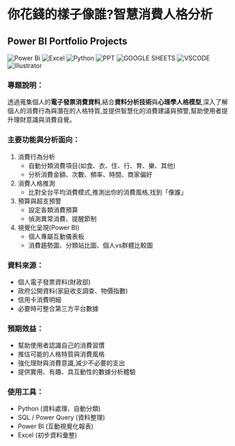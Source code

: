 # 你花錢的樣子像誰?智慧消費人格分析
## Power BI Portfolio Projects
![Power Bi](https://img.shields.io/badge/power_bi-F2C811?style=for-the-badge&logo=powerbi&logoColor=black)
![Excel](https://img.shields.io/badge/Excel-006000?style=for-the-badge&logo=Excel&logoColor=white)
![Python](https://img.shields.io/badge/Python-005AB5?style=for-the-badge&logo=Python&logoColor=white)
![PPT](https://img.shields.io/badge/Microsoft_PowerPoint-F75000?style=for-the-badge&logo=microsoft-powerpoint&logoColor=white)
![GOOGLE SHEETS](https://img.shields.io/badge/Google%20Sheets-01B468?style=for-the-badge&logo=google-sheets&logoColor=white)
![VSCODE](https://img.shields.io/badge/VSCode-0072E3?style=for-the-badge&logo=visual%20studio%20code&logoColor=white)
![Illustrator](https://img.shields.io/badge/Illustrator-842B00?style=for-the-badge&logo=Illustrator&logoColor=white)

### 專題說明：  
透過蒐集個人的**電子發票消費資料**,結合**資料分析技術**與**心理學人格模型**,深入了解個人的消費行為與潛在的人格特質,並提供智慧化的消費建議與預警,幫助使用者提升理財意識與消費自覺。  
### 主要功能與分析面向：  
1. 消費行為分析  
    * 自動分類消費項目(如食、衣、住、行、育、樂、其他)  
    * 分析消費金額、次數、頻率、時間、商家偏好  
2. 消費人格推測  
    * 比對全台平均消費模式,推測出你的消費風格,找到「像誰」  
3. 預算與超支預警  
    * 設定各類消費預算  
    * 偵測異常消費、提醒節制  
4. 視覺化呈現(Power BI)  
    * 個人專屬互動儀表板  
    * 消費趨勢圖、分類站比圖、個人vs群體比較圖  
### 資料來源：  
* 個人電子發票資料(財政部)  
* 政府公開資料(家庭收支調查、物價指數)  
* 信用卡消費明細  
* 必要時可整合第三方平台數據  
### 預期效益：  
* 幫助使用者認識自己的消費習慣  
* 推估可能的人格特質與消費風格  
* 強化理財與消費意識,減少不必要的支出  
* 提供實用、有趣、具互動性的數據分析體驗  
### 使用工具：  
* Python (資料處理、自動分類)  
* SQL / Power Query (資料整理)
* Power BI (互動視覺化報表)
* Excel (初步資料彙整)
